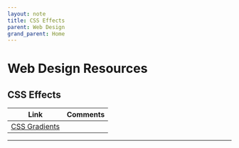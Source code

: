 ```yaml
---
layout: note
title: CSS Effects
parent: Web Design
grand_parent: Home
---
```


# Web Design Resources

## CSS Effects

| Link                                     | Comments |
| ---------------------------------------- | -------- |
| [CSS Gradients](https://cssgradient.io/) |

---
